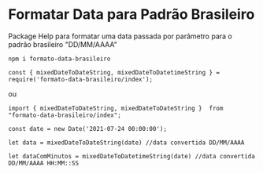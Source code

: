 # Formatar Data para Padrão Brasileiro
Package Help para formatar uma data passada por parâmetro para o padrão brasileiro "DD/MM/AAAA"


```
npm i formato-data-brasileiro

```

```
const { mixedDateToDateString, mixedDateToDatetimeString } = require('formato-data-brasileiro/index');
```
ou 
```
import { mixedDateToDateString, mixedDateToDateString }  from "formato-data-brasileiro/index";
```

```
const date = new Date('2021-07-24 00:00:00');

let data = mixedDateToDateString(date) //data convertida DD/MM/AAAA

let dataComMinutos = mixedDateToDatetimeString(date) //data convertida DD/MM/AAAA HH:MM::SS
```
